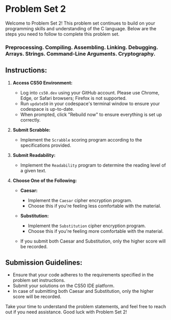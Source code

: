 # Problem Set 2

Welcome to Problem Set 2! This problem set continues to build on your programming skills and understanding of the C language. Below are the steps you need to follow to complete this problem set.

### Preprocessing. Compiling. Assembling. Linking. Debugging. Arrays. Strings. Command-Line Arguments. Cryptography.

## Instructions:

1. **Access CS50 Environment:**
   - Log into `cs50.dev` using your GitHub account. Please use Chrome, Edge, or Safari browsers; Firefox is not supported.
   - Run `update50` in your codespace's terminal window to ensure your codespace is up-to-date.
   - When prompted, click "Rebuild now" to ensure everything is set up correctly.

2. **Submit Scrabble:**
   - Implement the `Scrabble` scoring program according to the specifications provided.

3. **Submit Readability:**
   - Implement the `Readability` program to determine the reading level of a given text.

4. **Choose One of the Following:**
   - **Caesar:**
     - Implement the `Caesar` cipher encryption program.
     - Choose this if you're feeling less comfortable with the material.

   - **Substitution:**
     - Implement the `Substitution` cipher encryption program.
     - Choose this if you're feeling more comfortable with the material.

   - If you submit both Caesar and Substitution, only the higher score will be recorded.

## Submission Guidelines:
- Ensure that your code adheres to the requirements specified in the problem set instructions.
- Submit your solutions on the CS50 IDE platform.
- In case of submitting both Caesar and Substitution, only the higher score will be recorded.

Take your time to understand the problem statements, and feel free to reach out if you need assistance. Good luck with Problem Set 2!
